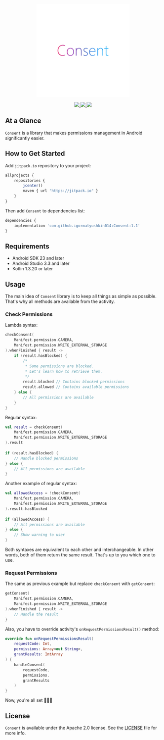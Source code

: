 <p align="center" >
	<img src="images/logo_2048_2048.png" alt="Consent" title="Consent" width="300" height="300">
</p>

<p align="center">
	<a href="https://http://www.android.com">
		<img src="https://img.shields.io/badge/android-23-green.svg?style=flat">
	</a>
	<a href="https://jitpack.io/#igormatyushkin014/Consent">
		<img src="https://jitpack.io/v/igormatyushkin014/Consent.svg">
	</a>
	<a href="https://tldrlegal.com/license/apache-license-2.0-(apache-2.0)">
		<img src="https://img.shields.io/badge/License-Apache 2.0-blue.svg?style=flat">
	</a>
</p>

## At a Glance

`Consent` is a library that makes permissions management in Android significantly easier.

## How to Get Started

Add `jitpack.io` repository to your project:

```javascript
allprojects {
    repositories {
        jcenter()
        maven { url "https://jitpack.io" }
    }
}
```

Then add `Consent` to dependencies list:

```javascript
dependencies {
    implementation 'com.github.igormatyushkin014:Consent:1.1'
}
```

## Requirements

* Android SDK 23 and later
* Android Studio 3.3 and later
* Kotlin 1.3.20 or later

## Usage

The main idea of `Consent` library is to keep all things as simple as possible. That's why all methods are available from the activity.

### Check Permissions

Lambda syntax:

```kotlin
checkConsent(
    Manifest.permission.CAMERA,
    Manifest.permission.WRITE_EXTERNAL_STORAGE
).whenFinished { result ->
    if (result.hasBlocked) {
        /*
         * Some permissions are blocked.
         * Let's learn how to retrieve them.
         */
        result.blocked // Contains blocked permissions
        result.allowed // Contains available permissions
    } else {
        // All permissions are available
    }
}
```

Regular syntax:

```kotlin
val result = checkConsent(
    Manifest.permission.CAMERA,
    Manifest.permission.WRITE_EXTERNAL_STORAGE
).result

if (result.hasBlocked) {
    // Handle blocked permissions
} else {
    // All permissions are available
}
```

Another example of regular syntax:

```kotlin
val allowedAccess = !checkConsent(
    Manifest.permission.CAMERA,
    Manifest.permission.WRITE_EXTERNAL_STORAGE
).result.hasBlocked

if (allowedAccess) {
    // All permissions are available
} else {
    // Show warning to user
}
```

Both syntaxes are equivalent to each other and interchangeable. In other words, both of them return the same result. That's up to you which one to use.

### Request Permissions

The same as previous example but replace `checkConsent` with `getConsent`:

```kotlin
getConsent(
    Manifest.permission.CAMERA,
    Manifest.permission.WRITE_EXTERNAL_STORAGE
).whenFinished { result ->
    // Handle the result
}
```

Also, you have to override activity's `onRequestPermissionsResult()` method:

```kotlin
override fun onRequestPermissionsResult(
    requestCode: Int,
    permissions: Array<out String>,
    grantResults: IntArray
) {
    handleConsent(
        requestCode,
        permissions,
        grantResults
    )
}
```

Now, you're all set 🎉🎉🎉

## License

`Consent` is available under the Apache 2.0 license. See the [LICENSE](./LICENSE) file for more info.

